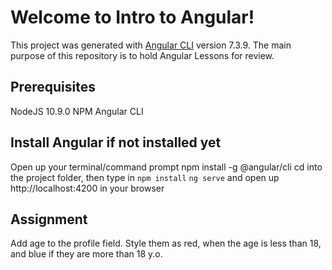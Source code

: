 # Welcome to Intro to Angular!
This project was generated with [Angular CLI](https://github.com/angular/angular-cli) version 7.3.9.
The main purpose of this repository is to hold Angular Lessons for review.

## Prerequisites
NodeJS 10.9.0
NPM
Angular CLI

## Install Angular if not installed yet
Open up your terminal/command prompt
npm install -g @angular/cli​
cd into the project folder, then type in `npm install`
`ng serve​` and open up http://localhost:4200 in your browser

## Assignment
Add age to the profile field.
Style them as red, when the age is less than 18, and blue if they are more than 18 y.o.